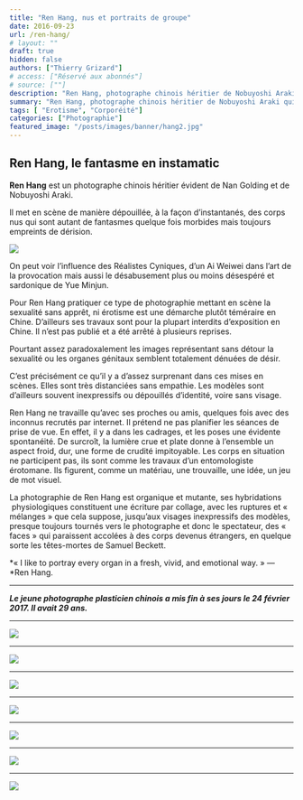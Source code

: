```yaml
---
title: "Ren Hang, nus et portraits de groupe"
date: 2016-09-23
url: /ren-hang/
# layout: ""
draft: true
hidden: false
authors: ["Thierry Grizard"]
# access: ["Réservé aux abonnés"]
# source: [""]
description: "Ren Hang, photographe chinois héritier de Nobuyoshi Araki qui met en scène des instantanés de corps nus qui sont autant de phantasmes plein de dérision"
summary: "Ren Hang, photographe chinois héritier de Nobuyoshi Araki qui met en scène des instantanés de corps nus qui sont autant de phantasmes plein de dérision"
tags: [ "Erotisme", "Corporéité"]
categories: ["Photographie"]
featured_image: "/posts/images/banner/hang2.jpg"
---
```

## Ren Hang, le fantasme en instamatic

**Ren Hang** est un photographe chinois héritier évident de Nan Golding et de Nobuyoshi Araki.

Il met en scène de manière dépouillée, à la façon d’instantanés, des corps nus qui sont autant de fantasmes quelque fois morbides mais toujours empreints de dérision.

![](/posts/images/hang/000009_773.jpg)

On peut voir l’influence des Réalistes Cyniques, d’un Ai Weiwei dans l’art de la provocation mais aussi le désabusement plus ou moins désespéré et sardonique de Yue Minjun.

Pour Ren Hang pratiquer ce type de photographie mettant en scène la sexualité sans apprêt, ni érotisme est une démarche plutôt téméraire en Chine. D’ailleurs ses travaux sont pour la plupart interdits d’exposition en Chine. Il n’est pas publié et a été arrêté à plusieurs reprises.

Pourtant assez paradoxalement les images représentant sans détour la sexualité ou les organes génitaux semblent totalement dénuées de désir.

C’est précisément ce qu’il y a d’assez surprenant dans ces mises en scènes. Elles sont très distanciées sans empathie. Les modèles sont d’ailleurs souvent inexpressifs ou dépouillés d’identité, voire sans visage.

Ren Hang ne travaille qu’avec ses proches ou amis, quelques fois avec des inconnus recrutés par internet. Il prétend ne pas planifier les séances de prise de vue. En effet, il y a dans les cadrages, et les poses une évidente spontanéité. De surcroît, la lumière crue et plate donne à l’ensemble un aspect froid, dur, une forme de crudité impitoyable. Les corps en situation ne participent pas, ils sont comme les travaux d’un entomologiste érotomane. Ils figurent, comme un matériau, une trouvaille, une idée, un jeu de mot visuel.

La photographie de Ren Hang est organique et mutante, ses hybridations  physiologiques constituent une écriture par collage, avec les ruptures et « mélanges » que cela suppose, jusqu’aux visages inexpressifs des modèles, presque toujours tournés vers le photographe et donc le spectateur, des « faces » qui paraissent accolées à des corps devenus étrangers, en quelque sorte les têtes-mortes de Samuel Beckett.

*« I like to portray every organ in a fresh, vivid, and emotional way. » —*Ren Hang.

---

***Le jeune photographe plasticien chinois a mis fin à ses jours le 24 février 2017. Il avait 29 ans.***

---

![](/posts/images/hang/000020_773.jpg)

---

![](/posts/images/hang/000039-2_773.jpg)

---

![](/posts/images/hang/000018-2_11_773.jpg)

---

![](/posts/images/hang/000022_30_773.jpg)

---

![](/posts/images/hang/000035_77_773.jpg)

---

![](/posts/images/hang/000034_773.jpg)

---

![](/posts/images/hang/000032_773.jpg) 